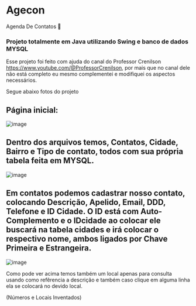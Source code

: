 
 <h1> Agecon </h1> Agenda De Contatos 📱
 <h3> Projeto totalmente em Java utilizando Swing e banco de dados MYSQL </h3>
 
 Esse projeto foi feito com ajuda do canal do Professor Crenilson https://www.youtube.com/@ProfessorCrenilson, por mais que no canal dele não está completo eu mesmo complementei e modifiquei os aspectos necessários.
 
 Segue abaixo fotos do projeto

<h2>Página inicial: </h2>

![image](https://user-images.githubusercontent.com/110623346/218172268-c29da585-1e4a-443b-818c-a450a7dfb5a9.png)

<h2>Dentro dos arquivos temos, Contatos, Cidade, Bairro e Tipo de contato, todos com sua própria tabela feita em MYSQL.</h2>

![image](https://user-images.githubusercontent.com/110623346/218172647-e75098f0-fe2f-45d0-8e42-fa274f5ca102.png)

<h2>Em contatos podemos cadastrar nosso contato, colocando Descrição, Apelido, Email, DDD, Telefone e ID Cidade.   O ID está com Auto-Complemento e o IDcidade ao colocar ele buscará na tabela cidades e irá colocar o respectivo nome, ambos ligados por Chave Primeira e Estrangeira.</h2>

![image](https://user-images.githubusercontent.com/110623346/218173967-b8f1e774-a57b-4b6b-8f58-fa514762c2e3.png)

Como pode ver acima temos também um local apenas para consulta usando como refêrencia a descrição e também caso clique em alguma linha ela se colocará no devido local.

(Números e Locais Inventados)
